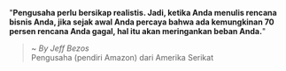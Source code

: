 "**Pengusaha perlu bersikap realistis. Jadi, ketika Anda menulis rencana bisnis Anda, jika sejak awal Anda percaya bahwa ada kemungkinan 70 persen rencana Anda gagal, hal itu akan meringankan beban Anda.**"

> ~ _By Jeff Bezos_  
Pengusaha (pendiri Amazon) dari Amerika Serikat
